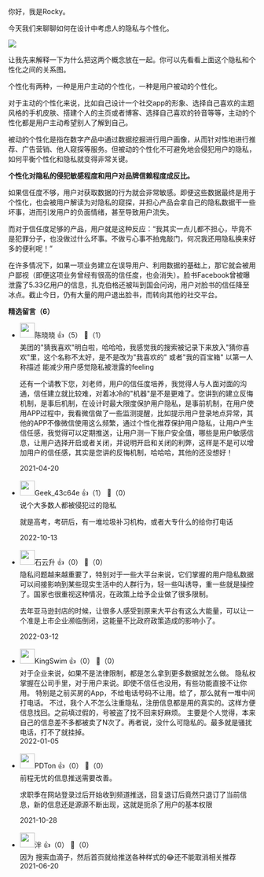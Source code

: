 你好，我是Rocky。

今天我们来聊聊如何在设计中考虑人的隐私与个性化。

![](https://static001.geekbang.org/resource/image/14/bd/14aa1dabaeed58943a1886f5380862bd.png?wh=1920%2A876)

让我先来解释一下为什么把这两个概念放在一起。你可以先看看上面这个隐私和个性化之间的关系图。

个性化有两种，一种是用户主动的个性化，一种是用户被动的个性化。

对于主动的个性化来说，比如自己设计一个社交app的形象、选择自己喜欢的主题风格的手机皮肤、搭建个人的主页或者博客、选择自己喜欢的铃音等等，主动的个性化都是用户主动希望别人了解到自己。

被动的个性化是指在数字产品中通过数据挖掘进行用户画像，从而针对性地进行推荐、广告营销、他人窥探等服务。但被动的个性化不可避免地会侵犯用户的隐私，如何平衡个性化和隐私就变得非常关键。

**个性化对隐私的侵犯敏感程度和用户对品牌信赖程度成反比。**

如果信任度不够，用户对获取数据的行为就会非常敏感。即便这些数据最终是用于个性化，也会被用户解读为对隐私的窥探，并担心产品会拿自己的隐私数据干一些坏事，进而引发用户的负面情绪，甚至导致用户流失。

而对于信任度足够的产品，用户就是这种反应：“我其实一点儿都不担心，毕竟不是犯罪分子，也没做过什么坏事。不做亏心事不拍鬼敲门，何况我还用隐私换来好多的便利呢！”

在许多情况下，如果一项业务建立在误导用户、利用数据的基础上，那它就会被用户鄙视（即便这项业务曾经有很高的信任度，也会消失）。脸书Facebook曾被曝泄露了5.33亿用户的信息，扎克伯格还被叫到国会问询，用户对脸书的信任降至冰点。截止今日，仍有大量的用户退出脸书，而转向其他的社交平台。
<div><strong>精选留言（6）</strong></div><ul>
<li><img src="https://static001.geekbang.org/account/avatar/00/21/34/7d/0543a97f.jpg" width="30px"><span>陈晓晓</span> 👍（5） 💬（1）<div>美团的&quot;猜我喜欢&quot;明白啦，哈哈哈，我感觉我的搜索被记录下来放入&quot;猜你喜欢&quot;里，这个名称不太好，是不是改为&quot;我喜欢的&quot; 或者&quot;我的百宝箱&quot; 以第一人称描述  能减少用户感觉隐私被泄露的feeling

还有一个请教下您，刘老师，用户的信任度培养，我觉得人与人面对面的沟通，信任建立就比较难，对着冰冷的&quot;机器&quot;是不是更难了。您讲到的建立反悔机制，是事后机制，在设计时最大限度保护用户隐私，是事前机制，在用户使用APP过程中，我看微信做了一些监测提醒，比如提示用户登录地点异常，其他的APP不像微信使用这么频繁，通过个性化推荐保护用户隐私，让用户产生信任感，我觉得可以定期推送，让用户测一下账户安全值，哪些是用户敏感信息，让用户选择开启或者关闭，并说明开启和关闭的利弊，这样是不是可以增加用户的信任感，其实是您讲的反悔机制，哈哈哈，其他的还没想好！</div>2021-04-20</li><br/><li><img src="" width="30px"><span>Geek_43c64e</span> 👍（1） 💬（0）<div>说个大多数人都被侵犯过的隐私

就是高考，考研后，有一堆垃圾补习机构，或者大专什么的给你打电话</div>2022-10-13</li><br/><li><img src="https://static001.geekbang.org/account/avatar/00/0f/a0/c3/c5db35df.jpg" width="30px"><span>石云升</span> 👍（0） 💬（0）<div>隐私问题越来越重要了，特别对于一些大平台来说，它们掌握的用户隐私数据可以间接影响到某些现实生活中的人群行为，轻一些叫诱导，重一些就是操控了。国家也很重视这种情况，在政策上给予企业做了很多限制。

去年亚马逊封店的时候，让很多人感受到原来大平台有这么大能量，可以让一个准是上市企业濒临倒闭，这能量不比政府政策造成的影响小了。
</div>2022-03-12</li><br/><li><img src="https://static001.geekbang.org/account/avatar/00/0f/a0/2b/efa6dc2e.jpg" width="30px"><span>KingSwim</span> 👍（0） 💬（0）<div>对于企业来说，如果不是法律限制，都是怎么拿到更多数据就怎么做。
隐私权掌握在公司手里，对于用户来说。即使不信任也没用，有些功能直接不让你用。
特别是之前买房的App，不给电话号码不让用。给了，那么就有一堆中间打电话。
不过，我个人不怎么注重隐私，注册信息都是用的真实的。这样方便信息找回。之前填过假的，号被盗了找不回来好麻烦。
主要是个人觉得，本来自己的信息差不多都被卖了N次了。再者说，没什么可隐私的。最多就是骚扰电话，打不了就挂掉。</div>2022-01-05</li><br/><li><img src="https://static001.geekbang.org/account/avatar/00/2a/99/7e/0f952973.jpg" width="30px"><span>PDTon</span> 👍（0） 💬（0）<div>前程无忧的信息推送需要改善。

求职季在网站登录过后开始收到频道推送，回复退订后竟然只退订了当前信息，新的信息还是源源不断出现，这就是扼杀了用户的基本权限</div>2021-10-28</li><br/><li><img src="https://static001.geekbang.org/account/avatar/00/22/7f/03/0535f2b1.jpg" width="30px"><span>泮</span> 👍（0） 💬（0）<div>因为
搜索血滴子，然后首页就给推送各种样式的😂还不能取消相关推荐</div>2021-06-20</li><br/>
</ul>